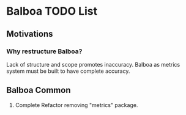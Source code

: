 # Balboa TODO List

## Motivations

### Why restructure Balboa?

Lack of structure and scope promotes inaccuracy.  Balboa as metrics system must be built to have complete accuracy.

## Balboa Common

1. Complete Refactor removing "metrics" package.